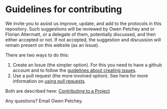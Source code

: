 Guidelines for contributing
===========================

We invite you to assist us improve, update, and add to the protocols in this repository. Such suggestions will be reviewed by Owen Petchey and or Florian Altermatt, or a delegate of them, potentially discussed, and then either accepted or not. If not accepted, the suggestion and discussion will remain present on this website (as an Issue).

There are two ways to do this:

1. Create an Issue (the simpler option). For this you need to have a github account and to follow the [guidelines about creating issues](https://guides.github.com/features/issues/).
2. Use a pull request (the more involved option). See here for more information on [using pull requests](https://help.github.com/articles/using-pull-requests/).

Both are described here: [Contributing to a Project](https://guides.github.com/activities/contributing-to-open-source/#contributing)

Any questions? Email Owen Petchey.
